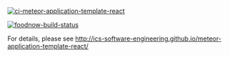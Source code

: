 [![ci-meteor-application-template-react](https://github.com/ics-software-engineering/meteor-application-template-react/actions/workflows/ci.yml/badge.svg)](https://github.com/ics-software-engineering/meteor-application-template-react/actions/workflows/ci.yml)

[![foodnow-build-status](https://github.com/food-now/MM/actions/workflows/ci.yml/badge.svg)](https://github.com/food-now/MM/actions/workflows/ci.yml)

For details, please see http://ics-software-engineering.github.io/meteor-application-template-react/
